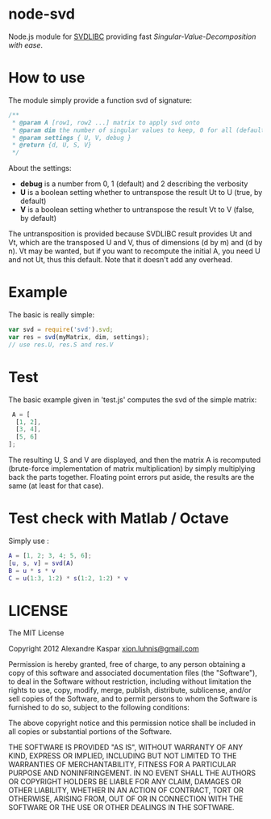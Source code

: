 node-svd
========

Node.js module for [SVDLIBC](http://tedlab.mit.edu/~dr/SVDLIBC/) providing fast *Singular-Value-Decomposition with ease*.

How to use
==========

The module simply provide a function svd of signature:
```Javascript
/**
 * @param A [row1, row2 ...] matrix to apply svd onto
 * @param dim the number of singular values to keep, 0 for all (default)
 * @param settings { U, V, debug }
 * @return {d, U, S, V}
 */
```

About the settings:
* **debug** is a number from 0, 1 (default) and 2 describing the verbosity
* **U** is a boolean setting whether to untranspose the result Ut to U (true, by default)
* **V** is a boolean setting whether to untranspose the result Vt to V (false, by default)

The untransposition is provided because SVDLIBC result provides Ut and Vt, which are the transposed U and V, thus of dimensions (d by m) and (d by n).
Vt may be wanted, but if you want to recompute the initial A, you need U and not Ut, thus this default.
Note that it doesn't add any overhead.

Example
=======

The basic is really simple:
```Javascript
var svd = require('svd').svd;
var res = svd(myMatrix, dim, settings);
// use res.U, res.S and res.V
```

Test
====

The basic example given in 'test.js' computes the svd of the simple matrix:
```Javascript
 A = [
  [1, 2],
  [3, 4],
  [5, 6]
];
```

The resulting U, S and V are displayed, and then the matrix A is recomputed (brute-force implementation of matrix multiplication) by simply multiplying back the parts together.
Floating point errors put aside, the results are the same (at least for that case).

Test check with Matlab / Octave
===============================

Simply use :
```Matlab
A = [1, 2; 3, 4; 5, 6];
[u, s, v] = svd(A)
B = u * s * v
C = u(1:3, 1:2) * s(1:2, 1:2) * v
```

LICENSE
=======

The MIT License

Copyright 2012 Alexandre Kaspar xion.luhnis@gmail.com

Permission is hereby granted, free of charge, to any person obtaining a copy of this software and associated documentation files (the "Software"), to deal in the Software without restriction, including without limitation the rights to use, copy, modify, merge, publish, distribute, sublicense, and/or sell copies of the Software, and to permit persons to whom the Software is furnished to do so, subject to the following conditions:

The above copyright notice and this permission notice shall be included in all copies or substantial portions of the Software.

THE SOFTWARE IS PROVIDED "AS IS", WITHOUT WARRANTY OF ANY KIND, EXPRESS OR IMPLIED, INCLUDING BUT NOT LIMITED TO THE WARRANTIES OF MERCHANTABILITY, FITNESS FOR A PARTICULAR PURPOSE AND NONINFRINGEMENT. IN NO EVENT SHALL THE AUTHORS OR COPYRIGHT HOLDERS BE LIABLE FOR ANY CLAIM, DAMAGES OR OTHER LIABILITY, WHETHER IN AN ACTION OF CONTRACT, TORT OR OTHERWISE, ARISING FROM, OUT OF OR IN CONNECTION WITH THE SOFTWARE OR THE USE OR OTHER DEALINGS IN THE SOFTWARE.
